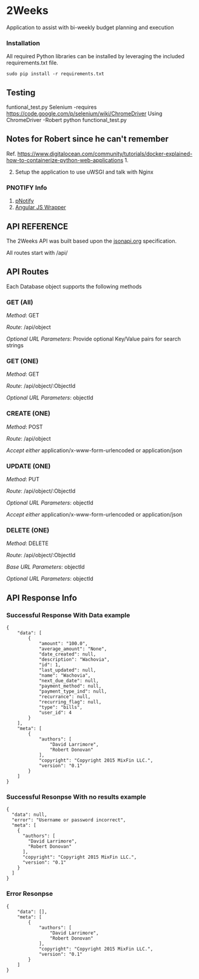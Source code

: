 # 2Weeks
Application to assist with bi-weekly budget planning and execution


### Installation
All required Python libraries can be installed by leveraging the included requirements.txt file.

    sudo pip install -r requirements.txt
    
    
    
    
 ## Testing
 
 funtional_test.py
 Selenium -requires 
    https://code.google.com/p/selenium/wiki/ChromeDriver
    Using ChromeDriver
    -Robert
    python functional_test.py




## Notes for Robert since he can't remember
Ref. https://www.digitalocean.com/community/tutorials/docker-explained-how-to-containerize-python-web-applications
1.    

2.  Setup the application to use uWSGI and talk with Nginx



### PNOTIFY Info



1. [pNotify](http://sciactive.github.io/pnotify/)
2. [Angular JS Wrapper](https://github.com/jacqueslareau/angular-pnotify)







## API REFERENCE

The 2Weeks API was built based upon the [jsonapi.org](http://jsonapi.org/) specification.

All routes start with /api/


## API Routes

Each Database object supports the following methods



### GET (All)

*Method*: GET

*Route*: /api/object

*Optional URL Parameters*: Provide optional Key/Value pairs for search strings




### GET (ONE)

*Method*: GET

*Route*: /api/object/:ObjectId

*Optional URL Parameters*: objectId




### CREATE (ONE)

*Method*: POST

*Route*: /api/object

*Accept either* application/x-www-form-urlencoded or application/json



### UPDATE (ONE)

*Method*: PUT

*Route*: /api/object/:ObjectId

*Optional URL Parameters*: objectId

*Accept either* application/x-www-form-urlencoded or application/json



### DELETE (ONE)


*Method*: DELETE

*Route*: /api/object/:ObjectId

*Base URL Parameters*: objectId

*Optional URL Parameters*: objectId


## API Response Info


### Successful Response With Data example

    {
        "data": [
            {
                "amount": "100.0", 
                "average_amount": "None", 
                "date_created": null, 
                "description": "Wachovia", 
                "id": 1, 
                "last_updated": null, 
                "name": "Wachovia", 
                "next_due_date": null, 
                "payment_method": null, 
                "payment_type_ind": null, 
                "recurrance": null, 
                "recurring_flag": null, 
                "type": "bills", 
                "user_id": 4
            }
        ], 
        "meta": [
            {
                "authors": [
                    "David Larrimore", 
                    "Robert Donovan"
                ], 
                "copyright": "Copyright 2015 MixFin LLC.", 
                "version": "0.1"
            }
        ]
    }
    
    
### Successful Resonpse With no results example
    
    {
      "data": null,
      "error": "Username or password incorrect",
      "meta": [
        {
          "authors": [
            "David Larrimore",
            "Robert Donovan"
          ],
          "copyright": "Copyright 2015 MixFin LLC.",
          "version": "0.1"
        }
      ]
    }
    
    
### Error Resonpse
   
    {
        "data": [], 
        "meta": [
            {
                "authors": [
                    "David Larrimore", 
                    "Robert Donovan"
                ], 
                "copyright": "Copyright 2015 MixFin LLC.", 
                "version": "0.1"
            }
        ]
    }    